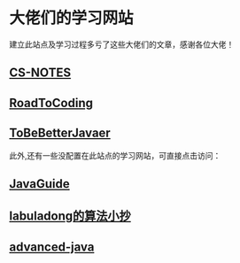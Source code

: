 # 大佬们的学习网站
建立此站点及学习过程多亏了这些大佬们的文章，感谢各位大佬！
## [CS-NOTES](https://study.qiming.info/csnotes)
## [RoadToCoding](https://study.qiming.info/r2coding)
## [ToBeBetterJavaer](https://study.qiming.info/2bbj)
此外,还有一些没配置在此站点的学习网站，可直接点击访问：
## [JavaGuide](https://javaguide.cn/home/)
## [labuladong的算法小抄](https://labuladong.gitee.io/algo/)
## [advanced-java](https://doocs.gitee.io/advanced-java/#/README)
